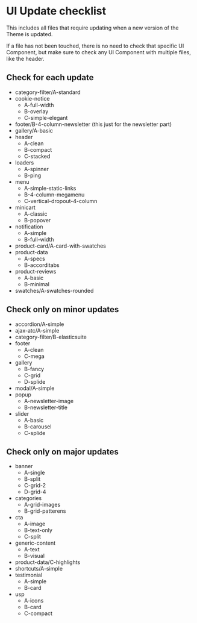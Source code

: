 # UI Update checklist

This includes all files that require updating when a new version of the Theme is updated.

If a file has not been touched, there is no need to check that specific UI Component,
but make sure to check any UI Component with multiple files, like the header.

## Check for each update

- category-filter/A-standard
- cookie-notice
  - A-full-width
  - B-overlay
  - C-simple-elegant
- footer/B-4-column-newsletter (this just for the newsletter part)
- gallery/A-basic
- header
  - A-clean
  - B-compact
  - C-stacked
- loaders
  - A-spinner
  - B-ping
- menu
  - A-simple-static-links
  - B-4-column-megamenu
  - C-vertical-dropout-4-column
- minicart
  - A-classic
  - B-popover
- notification
  - A-simple
  - B-full-width
- product-card/A-card-with-swatches
- product-data
  - A-specs
  - B-accorditabs
- product-reviews
  - A-basic
  - B-minimal
- swatches/A-swatches-rounded

## Check only on minor updates

- accordion/A-simple
- ajax-atc/A-simple
- category-filter/B-elasticsuite
- footer
  - A-clean
  - C-mega
- gallery
  - B-fancy
  - C-grid
  - D-splide
- modal/A-simple
- popup
  - A-newsletter-image
  - B-newsletter-title
- slider
  - A-basic
  - B-carousel
  - C-splide

## Check only on major updates

- banner
  - A-single
  - B-split
  - C-grid-2
  - D-grid-4
- categories
  - A-grid-images
  - B-grid-patterens
- cta
  - A-image
  - B-text-only
  - C-split
- generic-content
  - A-text
  - B-visual
- product-data/C-highlights
- shortcuts/A-simple
- testimonial
  - A-simple
  - B-card
- usp
  - A-icons
  - B-card
  - C-compact
